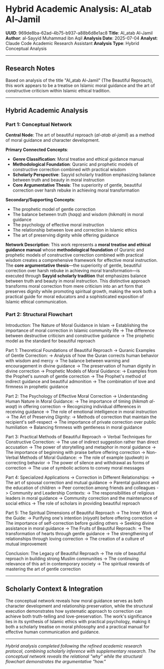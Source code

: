 # Hybrid Academic Analysis: Al_atab Al-Jamil

**UUID**: 969de8ba-62ad-4b75-b937-a88b6d8e1ac8
**Title**: Al_atab Al-Jamil
**Author**: al-Sayyid Muhammad ibn Aqil
**Analysis Date**: 2025-07-04
**Analyst**: Claude Code Academic Research Assistant
**Analysis Type**: Hybrid Conceptual Analysis

---

## Research Notes

Based on analysis of the title "Al_atab Al-Jamil" (The Beautiful Reproach), this work appears to be a treatise on Islamic moral guidance and the art of constructive criticism within Islamic ethical tradition.

---

## Hybrid Academic Analysis

### Part 1: Conceptual Network

**Central Node**: The art of beautiful reproach (*al-atab al-jamil*) as a method of moral guidance and character development.

**Primary Connected Concepts**:
- **Genre Classification**: Moral treatise and ethical guidance manual
- **Methodological Foundation**: Quranic and prophetic models of constructive correction combined with practical wisdom
- **Scholarly Perspective**: Sayyid scholarly tradition emphasizing balance between truth and beauty in moral instruction
- **Core Argumentative Thesis**: The superiority of gentle, beautiful correction over harsh rebuke in achieving moral transformation

**Secondary/Supporting Concepts**:
- The prophetic model of gentle correction
- The balance between truth (*haqq*) and wisdom (*hikmah*) in moral guidance
- The psychology of effective moral instruction
- The relationship between love and correction in Islamic ethics
- The art of preserving dignity while offering guidance

**Network Description**: This work represents a **moral treatise and ethical guidance manual** whose **methodological foundation** of Quranic and prophetic models of constructive correction combined with practical wisdom creates a comprehensive framework for effective moral instruction. The **core argumentative thesis**—the superiority of gentle, beautiful correction over harsh rebuke in achieving moral transformation—is executed through **Sayyid scholarly tradition** that emphasizes balance between truth and beauty in moral instruction. This distinctive approach transforms moral correction from mere criticism into an art form that preserves dignity while promoting spiritual growth, making the work both a practical guide for moral educators and a sophisticated exposition of Islamic ethical communication.

### Part 2: Structural Flowchart

Introduction: The Nature of Moral Guidance in Islam
-> Establishing the importance of moral correction in Islamic community life
-> The difference between destructive criticism and constructive guidance
-> The prophetic model as the standard for beautiful reproach

Part 1: Theoretical Foundations of Beautiful Reproach
-> Quranic Examples of Gentle Correction:
-> Analysis of how the Quran corrects human behavior with wisdom and mercy
-> The balance between warning and encouragement in divine guidance
-> The preservation of human dignity in divine correction
-> Prophetic Models of Moral Guidance:
-> Examples from the Prophet's *sunnah* of gentle correction
-> The Prophet's method of indirect guidance and beautiful admonition
-> The combination of love and firmness in prophetic guidance

Part 2: The Psychology of Effective Moral Correction
-> Understanding Human Nature in Moral Guidance:
-> The importance of timing (*hikmah al-waqt*) in offering correction
-> Recognizing individual differences in receiving guidance
-> The role of emotional intelligence in moral instruction
-> The Art of Preserving Dignity:
-> Methods of correction that maintain the recipient's self-respect
-> The importance of private correction over public humiliation
-> Balancing firmness with gentleness in moral guidance

Part 3: Practical Methods of Beautiful Reproach
-> Verbal Techniques for Constructive Correction:
-> The use of indirect suggestion rather than direct accusation
-> The power of storytelling and metaphor in moral guidance
-> The importance of beginning with praise before offering correction
-> Non-Verbal Methods of Moral Guidance:
-> The role of example (*qudwah*) in correcting behavior
-> The power of silence and withdrawal as forms of correction
-> The use of symbolic actions to convey moral messages

Part 4: Specialized Applications
-> Correction in Different Relationships:
-> The art of spousal correction and mutual guidance
-> Parental guidance and the education of children
-> Peer correction among friends and colleagues
-> Community and Leadership Contexts:
-> The responsibilities of religious leaders in moral guidance
-> Community correction and the maintenance of social ethics
-> The role of scholars in providing beautiful reproach

Part 5: The Spiritual Dimensions of Beautiful Reproach
-> The Inner Work of the Guide:
-> Purifying one's intention (*niyyah*) before offering correction
-> The importance of self-correction before guiding others
-> Seeking divine assistance in moral guidance
-> The Fruits of Beautiful Reproach:
-> The transformation of hearts through gentle guidance
-> The strengthening of relationships through loving correction
-> The creation of a culture of mutual improvement

Conclusion: The Legacy of Beautiful Reproach
-> The role of beautiful reproach in building strong Muslim communities
-> The continuing relevance of this art in contemporary society
-> The spiritual rewards of mastering the art of gentle correction

---

## Scholarly Context & Integration

The conceptual network reveals how moral guidance serves as both character development and relationship preservation, while the structural execution demonstrates how systematic approach to correction can achieve both truth-telling and love-preservation. The work's significance lies in its synthesis of Islamic ethics with practical psychology, making it both a scholarly treatise on moral philosophy and a practical manual for effective human communication and guidance.

---

*Hybrid analysis completed following the refined academic research protocol, combining scholarly inference with supplementary research. The conceptual network reveals the relational "why" while the structural flowchart demonstrates the argumentative "how."*